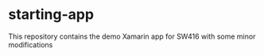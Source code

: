 # starting-app
This repository contains the demo Xamarin app for SW416 with some minor modifications
